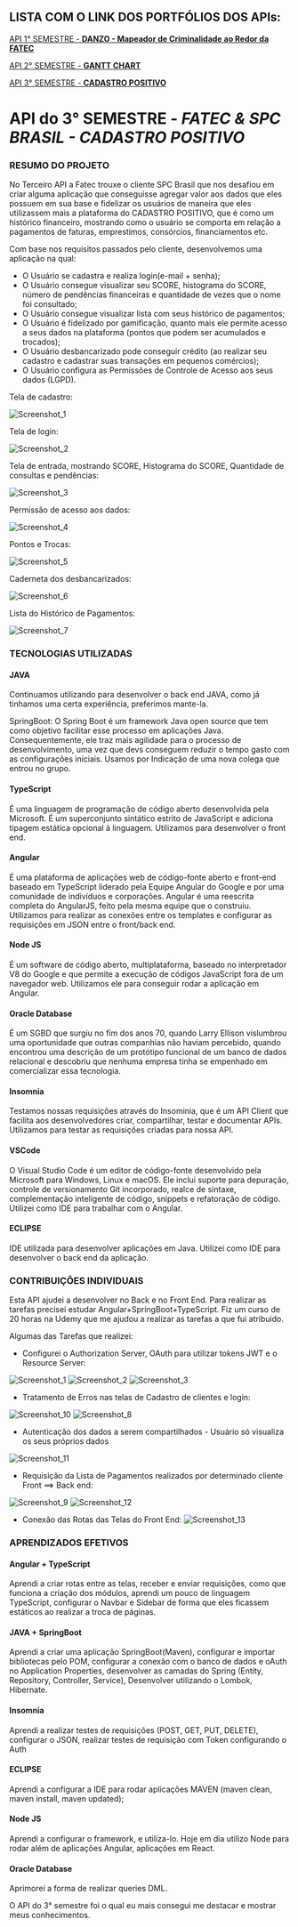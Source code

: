 ## LISTA COM O LINK DOS PORTFÓLIOS DOS APIs:
[API 1° SEMESTRE - **DANZO - Mapeador de Criminalidade ao Redor da FATEC**](https://github.com/ZVIEWIL/portifolio1) 

[API 2° SEMESTRE - **GANTT CHART**](https://github.com/ZVIEWIL/portifolio2)

[API 3° SEMESTRE - **CADASTRO POSITIVO**](https://github.com/ZVIEWIL/portifolio3)

# API do 3° SEMESTRE - ***FATEC & SPC BRASIL - CADASTRO POSITIVO***

### **RESUMO DO PROJETO**
No Terceiro API a Fatec trouxe o cliente SPC Brasil que nos desafiou em criar alguma aplicação que conseguisse agregar valor aos dados que eles possuem em sua base e fidelizar os usuários de maneira que eles utilizassem mais a plataforma do CADASTRO POSITIVO, que é como um histórico financeiro, mostrando como o usuário se comporta em relação a pagamentos de faturas, emprestimos, consórcios, financiamentos etc. 

Com base nos requisitos passados pelo cliente, desenvolvemos uma aplicação na qual:
- O Usuário se cadastra e realiza login(e-mail + senha);
- O Usuário consegue visualizar seu SCORE, histograma do SCORE, número de pendências financeiras e quantidade de vezes que o nome foi consultado;
- O Usuário consegue visualizar lista com seus histórico de pagamentos;
- O Usuário é fidelizado por gamificação, quanto mais ele permite acesso a seus dados na plataforma (pontos que podem ser acumulados e trocados); 
- O Usuário desbancarizado pode conseguir crédito (ao realizar seu cadastro e cadastrar suas transações em pequenos comércios);
- O Usuário configura as Permissões de Controle de Acesso aos seus dados (LGPD).

Tela de cadastro:

![Screenshot_1](https://user-images.githubusercontent.com/54503903/142959747-270e771e-941c-49de-8834-cd536bfc34ec.png)

Tela de login:

![Screenshot_2](https://user-images.githubusercontent.com/54503903/142959881-1d072b6b-88e2-4c92-834f-6d9b5672fd5f.png)

Tela de entrada, mostrando SCORE, Histograma do SCORE, Quantidade de consultas e pendências:

![Screenshot_3](https://user-images.githubusercontent.com/54503903/142959992-da8774b7-b924-47b4-b5be-7aa84fc06dca.png)

Permissão de acesso aos dados:

![Screenshot_4](https://user-images.githubusercontent.com/54503903/142960184-084fec98-2ade-4530-a647-5f525c8a7c20.png)

Pontos e Trocas:

![Screenshot_5](https://user-images.githubusercontent.com/54503903/142960233-605311dc-3832-4417-90e9-1aa752b31fd3.png)

Caderneta dos desbancarizados:

![Screenshot_6](https://user-images.githubusercontent.com/54503903/142960317-9ca5dd97-a4c3-4d7f-9b0a-b784952822d1.png)

Lista do Histórico de Pagamentos:

![Screenshot_7](https://user-images.githubusercontent.com/54503903/142960438-8fcf3271-2dc9-4216-83e5-f853d29e75b6.png)

### **TECNOLOGIAS UTILIZADAS**

#### **JAVA**
Continuamos utilizando para desenvolver o back end JAVA, como já tinhamos uma certa experiência, preferimos mante-la.

SpringBoot: O Spring Boot é um framework Java open source que tem como objetivo facilitar esse processo em aplicações Java. Consequentemente, ele traz mais agilidade para o processo de desenvolvimento, uma vez que devs conseguem reduzir o tempo gasto com as configurações iniciais. Usamos por Indicação de uma nova colega que entrou no grupo.

#### **TypeScript**
É uma linguagem de programação de código aberto desenvolvida pela Microsoft. É um superconjunto sintático estrito de JavaScript e adiciona tipagem estática opcional à linguagem. Utilizamos para desenvolver o front end.

#### **Angular**
É uma plataforma de aplicações web de código-fonte aberto e front-end baseado em TypeScript liderado pela Equipe Angular do Google e por uma comunidade de indivíduos e corporações. Angular é uma reescrita completa do AngularJS, feito pela mesma equipe que o construiu. Utilizamos para realizar as conexões entre os templates e configurar as requisições em JSON entre o front/back end.

#### **Node JS**
É um software de código aberto, multiplataforma, baseado no interpretador V8 do Google e que permite a execução de códigos JavaScript fora de um navegador web. Utilizamos ele para conseguir rodar a aplicação em Angular.

#### **Oracle Database** 
É um SGBD que surgiu no fim dos anos 70, quando Larry Ellison vislumbrou uma oportunidade que outras companhias não haviam percebido, quando encontrou uma descrição de um protótipo funcional de um banco de dados relacional e descobriu que nenhuma empresa tinha se empenhado em comercializar essa tecnologia.

#### **Insomnia**
Testamos nossas requisições através do Insominia, que é um API Client que facilita aos desenvolvedores criar, compartilhar, testar e documentar APIs. Utilizamos para testar as requisições criadas para nossa API.

#### **VSCode**
O Visual Studio Code é um editor de código-fonte desenvolvido pela Microsoft para Windows, Linux e macOS. Ele inclui suporte para depuração, controle de versionamento Git incorporado, realce de sintaxe, complementação inteligente de código, snippets e refatoração de código. Utilizei como IDE para trabalhar com o Angular.

#### **ECLIPSE**
IDE utilizada para desenvolver aplicações em Java. Utilizei como IDE para desenvolver o back end da aplicação.

### **CONTRIBUIÇÕES INDIVIDUAIS**
Esta API ajudei a desenvolver no Back e no Front End. Para realizar as tarefas precisei estudar Angular+SpringBoot+TypeScript.
Fiz um curso de 20 horas na Udemy que me ajudou a realizar as tarefas a que fui atribuido.

Algumas das Tarefas que realizei:
- Configurei o Authorization Server,  OAuth para utilizar tokens JWT e o Resource Server:

![Screenshot_1](https://user-images.githubusercontent.com/54503903/142968453-3bcb9ff7-abb3-4e23-ae39-6601845a2c22.png)
![Screenshot_2](https://user-images.githubusercontent.com/54503903/142968455-b69e3781-9728-4c1e-9082-f1f3b8578470.png)
![Screenshot_3](https://user-images.githubusercontent.com/54503903/142968462-a6ae5f8f-8d76-464a-b8f7-deaa35cf2792.png)

- Tratamento de Erros nas telas de Cadastro de clientes e login:

![Screenshot_10](https://user-images.githubusercontent.com/54503903/142965471-0f56030b-ed0b-463b-afde-c7614d3fa990.png)
![Screenshot_8](https://user-images.githubusercontent.com/54503903/142964045-bf11ce03-9c85-4d63-acc3-d574d7b95bf9.png)

- Autenticação dos dados a serem compartilhados - Usuário só visualiza os seus próprios dados

![Screenshot_11](https://user-images.githubusercontent.com/54503903/142965700-b814234d-d54a-4d62-9827-9cbb0445afc9.png)

- Requisição da Lista de Pagamentos realizados por determinado cliente Front ==> Back end:

![Screenshot_9](https://user-images.githubusercontent.com/54503903/142965152-40c3551f-5dc9-48db-ae69-6470ecc5b991.png)
![Screenshot_12](https://user-images.githubusercontent.com/54503903/142966341-1593ae7b-41d3-43bb-82ec-f03e5369c1d4.png)

- Conexão das Rotas das Telas do Front End:
![Screenshot_13](https://user-images.githubusercontent.com/54503903/142966588-935cafc8-c8fe-4658-932f-50ae31a74732.png)

### **APRENDIZADOS EFETIVOS**
#### **Angular + TypeScript** 
Aprendi a criar rotas entre as telas, receber e enviar requisições, como que funciona a criação dos módulos, aprendi um pouco de linguagem TypeScript, configurar o Navbar e Sidebar de forma que eles ficassem estáticos ao realizar a troca de páginas.

#### **JAVA + SpringBoot** 
Aprendi a criar uma aplicação SpringBoot(Maven), configurar e importar bibliotecas pelo POM, configurar a conexão com o banco de dados e oAuth no Application Properties, desenvolver as camadas do Spring (Entity, Repository, Controller, Service), Desenvolver utilizando o Lombok, Hibernate.

#### **Insomnia**
Aprendi a realizar testes de requisições (POST, GET, PUT, DELETE), configurar o JSON, realizar testes de requisição com Token configurando o Auth

#### **ECLIPSE**
Aprendi a configurar a IDE para rodar aplicações MAVEN (maven clean, maven install, maven updated);

#### **Node JS**
Aprendi a configurar o framework, e utiliza-lo. Hoje em dia utilizo Node para rodar além de aplicações Angular, aplicações em React.

#### **Oracle Database** 
Aprimorei a forma de realizar queries DML.

O API do 3° semestre foi o qual eu mais consegui me destacar e mostrar meus conhecimentos.


